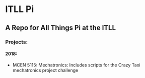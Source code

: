 # ITLL Pi
## A Repo for All Things Pi at the ITLL

### Projects:
#### 2018:
- MCEN 5115: Mechatronics: Includes scripts for the Crazy Taxi mechatronics project challenge
